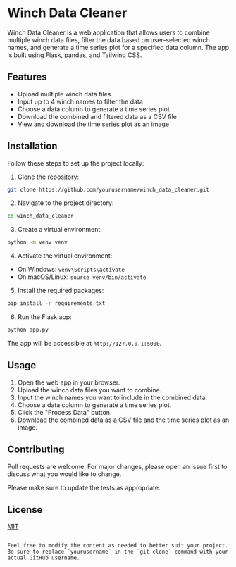 
# Winch Data Cleaner

Winch Data Cleaner is a web application that allows users to combine multiple winch data files, filter the data based on user-selected winch names, and generate a time series plot for a specified data column. The app is built using Flask, pandas, and Tailwind CSS.

## Features

- Upload multiple winch data files
- Input up to 4 winch names to filter the data
- Choose a data column to generate a time series plot
- Download the combined and filtered data as a CSV file
- View and download the time series plot as an image

## Installation

Follow these steps to set up the project locally:

1. Clone the repository:

```bash
git clone https://github.com/yourusername/winch_data_cleaner.git
```

2. Navigate to the project directory:

```bash
cd winch_data_cleaner
```

3. Create a virtual environment:

```bash
python -m venv venv
```

4. Activate the virtual environment:

- On Windows: `venv\Scripts\activate`
- On macOS/Linux: `source venv/bin/activate`

5. Install the required packages:

```bash
pip install -r requirements.txt
```

6. Run the Flask app:

```bash
python app.py
```

The app will be accessible at `http://127.0.0.1:5000`.

## Usage

1. Open the web app in your browser.
2. Upload the winch data files you want to combine.
3. Input the winch names you want to include in the combined data.
4. Choose a data column to generate a time series plot.
5. Click the "Process Data" button.
6. Download the combined data as a CSV file and the time series plot as an image.

## Contributing

Pull requests are welcome. For major changes, please open an issue first to discuss what you would like to change.

Please make sure to update the tests as appropriate.

## License

[MIT](https://choosealicense.com/licenses/mit/)
```

Feel free to modify the content as needed to better suit your project. Be sure to replace `yourusername` in the `git clone` command with your actual GitHub username.
